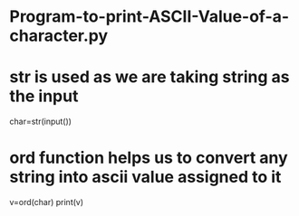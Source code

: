 # Program-to-print-ASCII-Value-of-a-character.py 
# str is used as we are taking string as the input

char=str(input())
# ord function helps us to convert any string into ascii value assigned to it

v=ord(char)
print(v)
 

